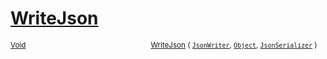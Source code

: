 # [WriteJson](./DistanceFunctionJsonConverter-100664046.md)



<sub>[Void](https://docs.microsoft.com/en-us/dotnet/api/System.Void)</sub><img width=200/><sub>[WriteJson](./DistanceFunctionJsonConverter-100664046.md) ( [`JsonWriter`](./DistanceFunctionJsonConverter-100664046.md), [`Object`](https://docs.microsoft.com/en-us/dotnet/api/System.Object), [`JsonSerializer`](./DistanceFunctionJsonConverter-100664046.md) )</sub><br>


